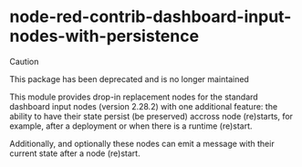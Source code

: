 # node-red-contrib-dashboard-input-nodes-with-persistence

> [!CAUTION]
> This package has been deprecated and is no longer maintained

This module provides drop-in replacement nodes for the standard dashboard
input nodes (version 2.28.2) with one additional feature: the ability to have
their state persist (be preserved) accross node (re)starts, for example,
after a deployment or when there is a runtime (re)start.

Additionally, and optionally these nodes can emit a message with their
current state after a node (re)start.